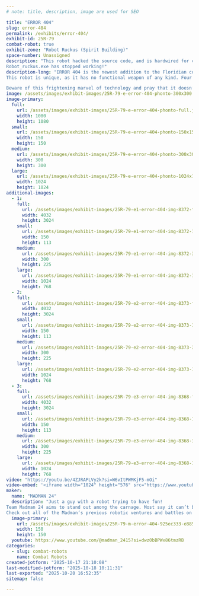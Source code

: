 ```yaml
---
# note: title, description, image are used for SEO

title: "ERROR 404"
slug: error-404
permalink: /exhibits/error-404/
exhibit-id: 25R-79
combat-robot: true
exhibit-zone: "Robot Ruckus (Spirit Building)"
space-number: Unassigned
description: "This robot hacked the source code, and is hardwired for chaos!
Robot_ruckus.exe has stopped working!"
description-long: "ERROR 404 is the newest addition to the Floridian combat robotics crew, Team Madman 24. 
This robot is unique, as it has no functional weapon of any kind. Four individual motors power this arena cyber bully to breakneck speeds faster than any Wi-Fi router. A machined titanium wedge and sharpened steel forks help with defense and offense. Speed, aggression, and control provide as the primary strategies and with expert robot driver, MADMAN 24, at the controls, the only thing standing in his was is tech support.

Beware of this frightening marvel of technology and pray that it doesn’t re-boot you into the pit!"
image: /assets/images/exhibit-images/25R-79-e-error-404-phonto-300x300.jpeg
image-primary: 
  full:
    url: /assets/images/exhibit-images/25R-79-e-error-404-phonto-full.jpeg
    width: 1080
    height: 1080
  small:
    url: /assets/images/exhibit-images/25R-79-e-error-404-phonto-150x150.jpeg
    width: 150
    height: 150
  medium:
    url: /assets/images/exhibit-images/25R-79-e-error-404-phonto-300x300.jpeg
    width: 300
    height: 300
  large:
    url: /assets/images/exhibit-images/25R-79-e-error-404-phonto-1024x1024.jpeg
    width: 1024
    height: 1024
additional-images: 
  - 1:
    full:
      url: /assets/images/exhibit-images/25R-79-e1-error-404-img-8372-full.jpeg
      width: 4032
      height: 3024
    small:
      url: /assets/images/exhibit-images/25R-79-e1-error-404-img-8372-150x113.jpeg
      width: 150
      height: 113
    medium:
      url: /assets/images/exhibit-images/25R-79-e1-error-404-img-8372-300x225.jpeg
      width: 300
      height: 225
    large:
      url: /assets/images/exhibit-images/25R-79-e1-error-404-img-8372-1024x768.jpeg
      width: 1024
      height: 768
  - 2:
    full:
      url: /assets/images/exhibit-images/25R-79-e2-error-404-img-8373-full.jpeg
      width: 4032
      height: 3024
    small:
      url: /assets/images/exhibit-images/25R-79-e2-error-404-img-8373-150x113.jpeg
      width: 150
      height: 113
    medium:
      url: /assets/images/exhibit-images/25R-79-e2-error-404-img-8373-300x225.jpeg
      width: 300
      height: 225
    large:
      url: /assets/images/exhibit-images/25R-79-e2-error-404-img-8373-1024x768.jpeg
      width: 1024
      height: 768
  - 3:
    full:
      url: /assets/images/exhibit-images/25R-79-e3-error-404-img-8368-full.jpeg
      width: 4032
      height: 3024
    small:
      url: /assets/images/exhibit-images/25R-79-e3-error-404-img-8368-150x113.jpeg
      width: 150
      height: 113
    medium:
      url: /assets/images/exhibit-images/25R-79-e3-error-404-img-8368-300x225.jpeg
      width: 300
      height: 225
    large:
      url: /assets/images/exhibit-images/25R-79-e3-error-404-img-8368-1024x768.jpeg
      width: 1024
      height: 768
video: "https://youtu.be/4ZJRAPLVy2k?si=W6vItPWMKjF5-mOi"
video-embed: '<iframe width="1024" height="576" src="https://www.youtube.com/embed/4ZJRAPLVy2k?feature=oembed" frameborder="0" allow="accelerometer; autoplay; clipboard-write; encrypted-media; gyroscope; picture-in-picture; web-share" referrerpolicy="strict-origin-when-cross-origin" allowfullscreen title="DropKick Dojo THTF: ERROR 404 vs Mori "></iframe>'
maker: 
  name: "MADMAN 24"
  description: "Just a guy with a robot trying to have fun!
Team Madman 24 aims to stand out among the carnage. Most say it can’t be done, but that’s only because you’ve never met anyone crazy enough to try it. 
Check out all of the Madman’s previous robotic ventures and battles on YouTube at MADMAN 24!"
  image-primary:
    url: /assets/images/exhibit-images/25R-79-m-error-404-925ec333-e885-459c-816d-34995e28472d-300x300.png
    width: 150
    height: 150
  youtube: https://www.youtube.com/@madman_2415?si=dwz0bBPWx86tmzRB
categories: 
  - slug: combat-robots
    name: Combat Robots
created-jotform: "2025-10-17 21:10:08"
last-modified-jotform: "2025-10-18 10:11:31"
last-exported: "2025-10-20 16:52:35"
sitemap: false

---
```

